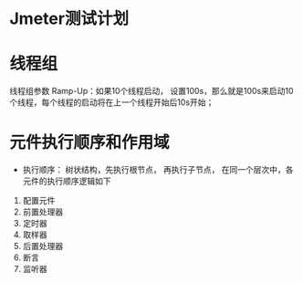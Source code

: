 # Jmeter测试计划







# 线程组

线程组参数
Ramp-Up：如果10个线程启动， 设置100s，那么就是100s来启动10个线程，每个线程的启动将在上一个线程开始后10s开始；






# 元件执行顺序和作用域

* 执行顺序： 树状结构，先执行根节点， 再执行子节点， 在同一个层次中，各元件的执行顺序逻辑如下
1. 配置元件
2. 前置处理器
3. 定时器
4. 取样器
5. 后置处理器
6. 断言
7. 监听器

